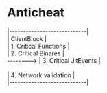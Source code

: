 # Anticheat

|----------------------------|<br>
|  ClientBlock               |<br>
|  1. Critical Functions     |<br>
|  2. Critical Binares       |<br>     -------->
|  3. Critical JitEvents     |<br>  
|  4. Network validation     |<br>
|----------------------------|<br>
